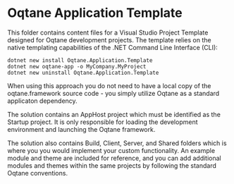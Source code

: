 # Oqtane Application Template

This folder contains content files for a Visual Studio Project Template designed for Oqtane development projects. The template relies on the native templating capabilities of the .NET Command Line Interface (CLI):

```
dotnet new install Oqtane.Application.Template
dotnet new oqtane-app -o MyCompany.MyProject
dotnet new uninstall Oqtane.Application.Template
```

When using this approach you do not need to have a local copy of the oqtane.framework source code - you simply utilize Oqtane as a standard applicaton dependency.

The solution contains an AppHost project which must be identified as the Startup project. It is only responsible for loading the development environment and launching the Oqtane framework.

The solution also contains Build, Client, Server, and Shared folders which is where you you would implement your custom functionality. An example module and theme are included for reference, and you can add additional modules and themes within the same projects by following the standard Oqtane conventions. 

